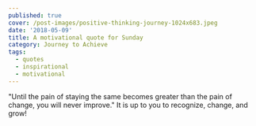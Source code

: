 ```yaml
---
published: true
cover: /post-images/positive-thinking-journey-1024x683.jpeg
date: '2018-05-09'
title: A motivational quote for Sunday
category: Journey to Achieve
tags:
  - quotes
  - inspirational
  - motivational
---
```

"Until the pain of staying the same becomes greater than the pain of change, you will never improve." It is up to you to recognize, change, and grow!
